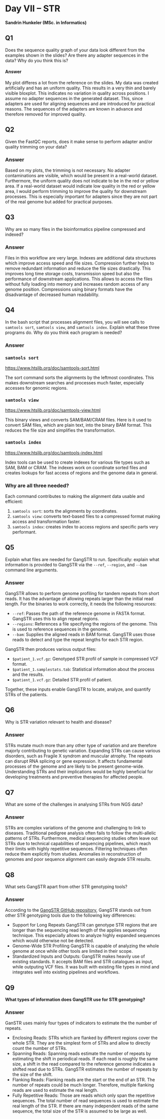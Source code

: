 # Day VII – STR 
#### Sandrin Hunkeler  (MSc. in Informatics)



## Q1  
Does the sequence quality graph of your data look different from the examples shown in the slides? Are there any adapter sequences in the data? Why do you think this is?

#### Answer

My plot differes a lot from the reference on the slides. My data was created artificially and has an uniform quality. This results in a very thin and barely visible bloxplot. This indicates no variation in quality across positions. I assume no adapter sequences in the generated dataset. This, since adapters are used for aligning sequences and are introduced for practical reasons. The sequences of the adapters are known in advance and therefore removed for improved quality.



## Q2  
Given the FastQC reports, does it make sense to perform adapter and/or quality trimming on your data?

### Answer

Based on my plots, the trimming is not necessary. No adapter contaminations are visible, which would be present in a real-world dataset. Furthermore, the uniform quality does not indicate to be in the red or yellow area. If a real-world dataset would indicate low quality in the red or yellow area, I would perform trimming to improve the quality for downstream processes. This is especially important for adapters since they are not part of the real genome but added for practical purposes.





## Q3  
Why are so many files in the bioinformatics pipeline compressed and indexed?

### Answer

Files in this workflow are very large. Indexes are additional data structures which improve access speed and file sizes. Compression further helps to remove redundant information and reduce the file sizes drastically. This improves long time storage costs, transmission speed but also the performance of downstream applications. This allows to access the files without fully loading into memory and increases random access of any genome position. Compressions using binary formats have the disadvantage of decreased human readability.





## Q4  
In the bash script that processes alignment files, you will see calls to `samtools sort`, `samtools view`, and `samtools index`. Explain what these three programs do. Why do you think each program is needed?

### Answer

### `samtools sort`  
https://www.htslib.org/doc/samtools-sort.html

The sort command sorts the alignments by the leftmost coordinates. This makes downstream searches and processes much faster, especially accesses for genomic regions. 

### `samtools view`  
https://www.htslib.org/doc/samtools-view.html

This binary views and converts SAM/BAM/CRAM files. Here is it used to convert SAM files, which are plain text, into the binary BAM format. This reduces the file size and simplifies the transformation.


### `samtools index`  
https://www.htslib.org/doc/samtools-index.html

Index tools can be used to create indexes for various file types such as SAM, BAM or CRAM. The indexes work on coordinate sorted files and creates lookups for fast access of regions and the genome data in general.



### Why are all three needed?

Each command contributes to making the alignment data usable and efficient:

1. `samtools sort`: sorts the alignments by coordinates.
2. `samtools view`: converts text-based files to a compressed format making access and transformation faster.
3. `samtools index`: creates index to access regions and specific parts very performant.




## Q5  
Explain what files are needed for GangSTR to run. Specifically: explain what information is provided to GangSTR via the `--ref`, `--region`, and `--bam` command line arguments.

### Answer

GangSTR allows to perform genome profiling for tandem repeats from short reads. It has the advantage of allowing repeats larger than the initial read length. For the binaries to work correctly, it needs the following resources:

- `--ref`: Passes the path of the reference genome in FASTA format. GangSTR uses this to align repeat regions.
- `--regions`: References a file specifying the regions of the genome. This is used to reference sequences in the genome.
- `--bam`: Supplies the aligned reads in BAM format. GangSTR uses those reads to detect and type the repeat lengths for each STR region.

GangSTR then produces various output files:
- `$patient_1.vcf.gz`: Genotyped STR profil of sample in compressed VCF format.
- `$patient_1.samplestats.tab`: Statistical information about the process and the results.
- `$patient_1.vcf.gz`: Detailed STR profil of patient.


Together, these inputs enable GangSTR to locate, analyze, and quantify STRs of the patients.






## Q6  
Why is STR variation relevant to health and disease?

### Answer


STRs mutate much more than any other type of variation and are therefore majorly contributing to genetic variation. Expanding STRs can cause various disorders, such as Fragile X syndrom and muscular atrophy. The repeats can disrupt RNA splicing or gene expression. It affects fundamental processes of the genome and are likely to be present genome-wide. Understanding STRs and their implications would be highly beneficial for developing treatments and preventive therapies for affected people.



## Q7  
What are some of the challenges in analysing STRs from NGS data?

### Answer

STRs are complex variations of the genome and challenging to link to diseases. Traditional pedigree analysis often fails to follow the multi-allelic patterns of STRs. Furthermore, medical sequencing studies often leave out STRs due to technical capabilities of sequencing pipelines, which reach their limits with highly repetitive sequences. Filtering techniques often reduce them explicitly from studies. Anomalies in reconstruction of genomes and poor sequence alignment can easily degrade STR results.



## Q8  
What sets GangSTR apart from other STR genotyping tools?

### Answer

According to the [GangSTR GitHub repository](https://github.com/gymreklab/GangSTR), GangSTR stands out from other STR genotyping tools due to the following key differences:

- Support for Long Repeats
  GangSTR can genotype STR regions that are longer than the sequencing read length of the applies sequencing technique. This especially allows to analyze highly expanded sequences which would otherwise not be detected.
- Genome-Wide STR Profiling  GangSTR is capable of analyzing the whole genome at once while other tools are limited in their scope.
- Standardized Inputs and Outputs: GangSTR makes heavily use of existing standards. It accepts BAM files and STR catalogues as input, while outputing VCF files. It was built with existing file types in mind and integrates well into existing pipelines and workflows.



## Q9  
**What types of information does GangSTR use for STR genotyping?**

### Answer

GanSTR uses mainly four types of indicators to estimate the the number of repeats.

- Enclosing Reads: STRs which are flanked by different regions cover the whole STR. They are the simplest form of STRs and allow to directly count the number of STRs.
- Spanning Reads: Spanning reads estimate the number of repeats by estimating the shift in periodical reads. If each read is roughly the same size, a shift in the read compared to the reference genome indicates a shifted read due to STRs. GangSTR estimates the number of repeats by the size of the shift.
- Flanking Reads: Flanking reads are the start or the end of an STR. The number of repeats could be much longer. Therefore, multiple flanking reads are used to estimate the real length.
- Fully Repetitive Reads: Those are reads which only span the repetitive sequences. The total number of read sequences is used to estimate the real length of the STR. If there are many independent reads of the same sequence, the total size of the STR is assumed to be large as well.
